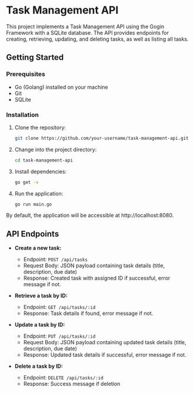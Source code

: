 # Task Management API

This project implements a Task Management API using the Gogin Framework with a SQLite database. The API provides endpoints for creating, retrieving, updating, and deleting tasks, as well as listing all tasks.

## Getting Started

### Prerequisites

- Go (Golang) installed on your machine
- Git
- SQLite

### Installation

1. Clone the repository:

    ```bash
    git clone https://github.com/your-username/task-management-api.git
    ```

2. Change into the project directory:

    ```bash
    cd task-management-api
    ```

3. Install dependencies:

    ```bash
    go get -v
    ```

4. Run the application:

    ```bash
    go run main.go
    ```

By default, the application will be accessible at http://localhost:8080.

## API Endpoints

- **Create a new task:**
  - Endpoint: `POST /api/tasks`
  - Request Body: JSON payload containing task details (title, description, due date)
  - Response: Created task with assigned ID if successful, error message if not.

- **Retrieve a task by ID:**
  - Endpoint: `GET /api/tasks/:id`
  - Response: Task details if found, error message if not.

- **Update a task by ID:**
  - Endpoint: `PUT /api/tasks/:id`
  - Request Body: JSON payload containing updated task details (title, description, due date)
  - Response: Updated task details if successful, error message if not.

- **Delete a task by ID:**
  - Endpoint: `DELETE /api/tasks/:id`
  - Response: Success message if deletion
